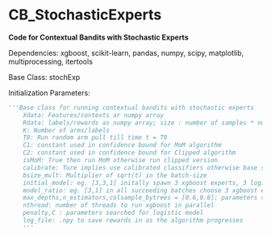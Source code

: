 # CB_StochasticExperts
__Code for Contextual Bandits with Stochastic Experts__

Dependencies: xgboost, scikit-learn, pandas, numpy, scipy, matplotlib, multiprocessing, itertools

Base Class: stochExp

Initialization Parameters:


```python
'''Base class for running contextual bandits with stochastic experts 
    Xdata: Features/contexts ar numpy array
    Rdata: labels/rewards as numpy array; size : number of samples * number of classes. Each row has the rewards for each class
    K: Number of arms/labels
    T0: Run random arm pull till time t = T0
    C1: constant used in confidence bound for MoM algorithm
    C2: constant used in confidence bound for Clipped algorithm
    isMoM: True then run MoM otherwise run clipped version
    calibrate: Ture implies use calibrated classifiers otherwise base scikit learn classifiers
    bsize_mult: Multiplier of sqrt(t) in the batch-size
    initial_model: eg. [3,3,1] initally spawn 3 xgboost experts, 3 logistic regression experts and 1 dummy random arm choosing experts
    model_ratio: eg. [3,1] in all succeeding batches choose 3 xgboost experts and 1 logistic regression experts
    max_depths,n_estimators,colsample_bytrees = [0.6,0.8]: parameters searched over for xgboost
    nthread: number of threads to run xgboost in parallel
    penalty,C : parameters searched for logistic model 
    log_file: .npy to save rewards in as the algorithm progresses
    '''


```

